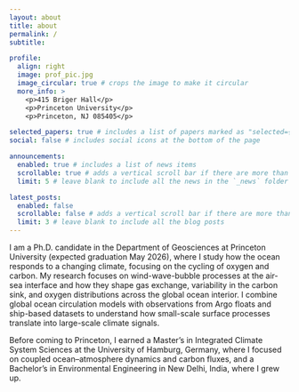 ```yaml
---
layout: about
title: about
permalink: /
subtitle: 

profile:
  align: right
  image: prof_pic.jpg
  image_circular: true # crops the image to make it circular
  more_info: >
    <p>415 Briger Hall</p>
    <p>Princeton University</p>
    <p>Princeton, NJ 085405</p>

selected_papers: true # includes a list of papers marked as "selected={true}"
social: false # includes social icons at the bottom of the page

announcements:
  enabled: true # includes a list of news items
  scrollable: true # adds a vertical scroll bar if there are more than 3 news items
  limit: 5 # leave blank to include all the news in the `_news` folder

latest_posts:
  enabled: false
  scrollable: false # adds a vertical scroll bar if there are more than 3 new posts items
  limit: 3 # leave blank to include all the blog posts
---
```


I am a Ph.D. candidate in the Department of Geosciences at Princeton University (expected graduation May 2026), where I study how the ocean responds to a changing climate, focusing on the cycling of oxygen and carbon. My research focuses on wind-wave-bubble processes at the air-sea interface and how they shape gas exchange, variability in the carbon sink, and oxygen distributions across the global ocean interior. I combine global ocean circulation models with observations from Argo floats and ship-based datasets to understand how small-scale surface processes translate into large-scale climate signals.

Before coming to Princeton, I earned a Master’s in Integrated Climate System Sciences at the University of Hamburg, Germany, where I focused on coupled ocean–atmosphere dynamics and carbon fluxes, and a Bachelor’s in Environmental Engineering in New Delhi, India, where I grew up.
